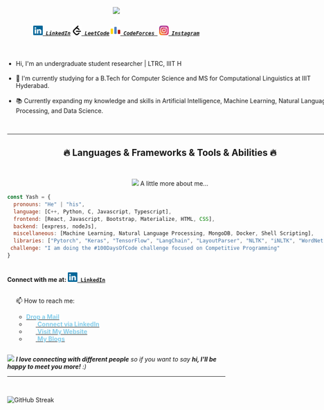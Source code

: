 
<br> 
<h1 align="center">
  <a href="https://git.io/typing-svg">
    <img src="https://readme-typing-svg.herokuapp.com/?lines=Hello,+There!+👋;This+is+Yash+Bhaskar..;Nice+to+meet+you!&center=true&size=30">
  </a>
</h1>
 

<h5 align="center">
  <code><a href="https://in.linkedin.com/in/yash-bhaskar" title="LinkedIn Profile"><img width="22" src="images/linkedin.svg"> LinkedIn</a></code>
  <code><a href="https://leetcode.com/yash9439/" title="LeetCode Profile"><img width="22" src="images/leetcode.svg"> LeetCode</a></code>
  <code><a href="https://codeforces.com/profile/yashBhaskar" title="Code Forces Profile"><img width="22" src="images/codeforces.svg"> CodeForces </a></code>
  <code><a href="https://www.instagram.com/yashbhaskar653/" title="Instagram Profile"><img width="22" src="images/instagram.svg"> Instagram</a></code>
</h5>
<br>

<div style="display: flex;">
  <div style="flex: 1;">
<p>
  <ul style="list-style-type: disc; padding-left: 20px;">
    <li>Hi, I'm an undergraduate student researcher | LTRC, IIIT H</li>
    <br>
    <li>🔬 I'm currently studying for a B.Tech for Computer Science and MS for Computational Linguistics at IIIT Hyderabad.</li>
    <br>
    <li>📚 Currently expanding my knowledge and skills in Artificial Intelligence, Machine Learning, Natural Language Processing, and Data Science.</li>
  </ul>
  <br>
    
<hr>
<h2 align="center">🔥 Languages & Frameworks & Tools & Abilities 🔥</h2>
<br>
<p align="center">
<img src="https://media.giphy.com/media/VgCDAzcKvsR6OM0uWg/giphy.gif" width="50"> A little more about me...  

    
```javascript
const Yash = {
  pronouns: "He" | "his",
  language: [C++, Python, C, Javascript, Typescript],
  frontend: [React, Javascript, Bootstrap, Materialize, HTML, CSS],
  backend: [express, nodeJs],
  miscellaneous: [Machine Learning, Natural Language Processing, MongoDB, Docker, Shell Scripting],
  libraries: ["Pytorch", "Keras", "TensorFlow", "LangChain", "LayoutParser", "NLTK", "iNLTK", "WordNet"],
 challenge: "I am doing the #100DaysOfCode challenge focused on Competitive Programming"
}
```
    
<br>
  <strong>Connect with me at:  <code><a href="https://in.linkedin.com/in/yash-bhaskar" title="LinkedIn Profile"><img width="22" src="images/linkedin.svg"> LinkedIn</a></code></strong>
  <ul style="list-style-type: disc; padding-left: 20px;">
    <br>
    📫 How to reach me:
    <ul> 
    <li><a href="mailto:yash.bhaskar@research.iiit.ac.in"><strong style="color: skyblue;">Drop a Mail</strong></a></li>
    <li><a href="https://in.linkedin.com/in/yash-bhaskar" title="LinkedIn Profile"><img width="22"> <strong style="color: skyblue;">Connect via LinkedIn</strong></a></li>
    <li><a href="https://yash9439.github.io/" title="Personal Website"><img width="22"> <strong style="color: skyblue;">Visit My Website</strong></a></li>
    <li><a href="https://medium.com/@yash9439" title="Articles"><img width="22"> <strong style="color: skyblue;">My Blogs</strong></a></li>
    </ul>
  </ul>
</p>

  </div>
  <div style="flex: 1;">
    <img alt="Coder GIF" height="250" width="350" src="https://thumbs.gfycat.com/EvilNextDevilfish-small.gif">
  </div>
</div>





<img src="https://media.giphy.com/media/LnQjpWaON8nhr21vNW/giphy.gif" width="60"> <em><b>I love connecting with different people</b> so if you want to say <b>hi, I'll be happy to meet you more!</b> :)</em>


<hr>
<br>
<p align="center">
  <div width="100%" align="left">
  
  ![GitHub Streak](https://github-readme-streak-stats.herokuapp.com/?user=yash9439&theme=dark&hide_border=false)

  </div>
<!--   <div width="100%" align="right">

  ![Top Languages](https://github-readme-stats.vercel.app/api/top-langs/?username=yash9439&theme=dark&hide_border=false&include_all_commits=false&count_private=false&layout=compact)

  </div> -->

  

</p>

<!-- 
[![Screenshot-from-2023-05-26-11-38-49.png](https://i.postimg.cc/kgvmqyJg/Screenshot-from-2023-05-26-11-38-49.png)](https://postimg.cc/4YyM1VHD)

<p align="left"> <img src=https://komarev.com/ghpvc/?username=yash9439&style=plastic&label=Profile+Views+@'yash9439' alt=yash9439/> </p>
<h2 align="center">👨‍💻 Repositories 👨‍💻</h2>
<br>
<div width="100%" align="center">
  <a align="left" href="https://github.com/yash9439/NLP-ProjectArchive" title="NLP-ProjectArchive"><img align="left" height="115" src="https://github-readme-stats.vercel.app/api/pin/?username=yash9439&repo=NLP-ProjectArchive&theme=react&border_color=61dafb&border_radius=10"></a><a align="right" href="https://github.com/yash9439/reddit-clone" title="reddit-clone"><img align="right" height="115" src="https://github-readme-stats.vercel.app/api/pin/?username=yash9439&repo=reddit-clone&theme=react&border_color=61dafb&border_radius=10"></a>
</div>
<br/><br/><br/><br/><br/><br/>
<div width="100%" align="center">
  <a align="left" href="https://github.com/yash9439/Algorithms-Collection" title="Algorithms-Collection"><img align="left" height="115" src="https://github-readme-stats.vercel.app/api/pin/?username=yash9439&repo=Algorithms-Collection&theme=react&border_color=61dafb&border_radius=10"></a>
  <a align="right" href="https://github.com/yash9439/ASM-Code" title="Copy&Move Forgery Detection With DCT"><img align="right" height="115" src="https://github-readme-stats.vercel.app/api/pin/?username=yash9439&repo=ASM-Code&theme=react&border_color=61dafb&border_radius=10"></a>
</div>
<br/><br/><br/> -->
<!-- <div width="100%" align="center">
  <a align="left" href="https://github.com/yash9439/cpp-openmp-needleman-wunsch" title="Needleman Wunsch Algorithm With OpenMP"><img align="left" height="115" src="https://github-readme-stats.vercel.app/api/pin/?username=yash9439&repo=cpp-openmp-needleman-wunsch&theme=react&border_color=61dafb&border_radius=10"></a>
  <a align="right" href="https://github.com/yash9439/javascript-minesweeper" title="Minesweeper"><img align="right" height="115" src="https://github-readme-stats.vercel.app/api/pin/?username=yash9439&repo=javascript-minesweeper&theme=react&border_color=61dafb&border_radius=10"></a>
</div>
<br/><br/><br/><br/><br/><br/> -->

<!-- <br/><br/><br/><br/><br/><br/>


<h4 align="center">
  <a href="https://github.com/yash9439?tab=repositories" title="Show Repositories">🔎 Show More 🔍</a>
</h4> -->
 
